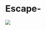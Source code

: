# Escape-
![](https://www.petcity.lv/media/blog/964x494/erik-jan-leusink-IbPxGLgJiMI-unsplash.webp)

